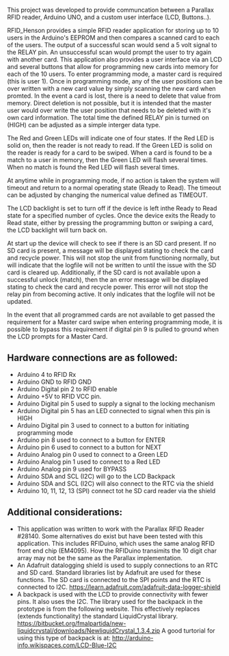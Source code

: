 This project was developed to provide communcation between a Parallax RFID reader, 
Arduino UNO, and a custom user interface (LCD, Buttons..).

RFID_Henson provides a simple RFID reader application for storing up to 10 users 
in the Arduino's EEPROM and then compares a scanned card to each of the users. 
The output of a successful scan would send a 5 volt signal to the RELAY pin.
An unsuccessful scan would prompt the user to try again with another card. This 
application also provides a user interface via an LCD and several buttons that allow
for programming new cards into memory for each of the 10 users. To enter programming 
mode, a master card is required (this is user 1). Once in programming mode, any of the
user positions can be over written with a new card value by simply scanning the new card
when promted. In the event a card is lost, there is a need to delete that value from memory.
Direct deletion is not possible, but it is intended that the master user would over write 
the user position that needs to be deleted with it's own card information. 
The total time the defined RELAY pin is turned on (HIGH) can be adjusted as a simple interger data 
type.

The Red and Green LEDs will indicate one of four states. If the Red LED is solid on, then the reader
is not ready to read. If the Green LED is solid on the reader is ready for a card to be swiped. When
a card is found to be a match to a user in memory, then the Green LED will flash several times. When
no match is found the Red LED will flash several times.

At anytime while in programming mode, if no action is taken the system will timeout and 
return to a normal operating state (Ready to Read). The timeout can be adjusted by changing
the numerical value defined as TIMEOUT.

The LCD backlight is set to turn off if the device is left inthe Ready to Read state for a 
specified number of cycles. Once the device exits the Ready to Read state, either by 
pressing the programming button or swiping a card, the LCD backlight will turn back on.

At start up the device will check to see if there is an SD card present. If no SD card is present,
a message will be displayed stating to check the card and recycle power. This will not stop
the unit from functioning normally, but will indicate that the logfile will not be written to
until the issue with the SD card is cleared up. Additionally, if the SD card is not available 
upon a successful unlock (match), then the an error message will be displayed stating to check the 
card and recycle power. This error will not stop the relay pin from becoming active. It only 
indicates that the logfile will not be updated.

In the event that all programmed cards are not available to get passed the requirement for a Master
card swipe when entering programming mode, it is possible to bypass this requirement if digital pin 9
is pulled to ground when the LCD prompts for a Master Card.

Hardware connections are as followed:
-------------------------------------
- Arduino 4 to RFID Rx
- Arduino GND to RFID GND
- Arduino Digital pin 2 to RFID enable
- Arduino +5V to RFID VCC pin.
- Arduino Digital pin 5 used to supply a signal to the locking mechanism
- Arduino Digital pin 5 has an LED connected to signal when this pin is HIGH
- Arduino Digital pin 3 used to connect to a button for initiating programming mode
- Arduino pin 8 used to connect to a button for ENTER
- Arduino pin 6 used to connect to a button for NEXT
- Arduino Analog pin 0 used to connect to a Green LED
- Arduino Analog pin 1 used to connect to a Red LED
- Arduino Analog pin 9 used for BYPASS
- Arduino SDA and SCL (I2C) will go to the LCD Backpack
- Arduino SDA and SCL (I2C) will also connect to the RTC via the shield
- Arduino 10, 11, 12, 13 (SPI) connect tot he SD card reader via the shield

Additional considerations:
-------------------------------------
- This application was written to work with the Parallax RFID Reader #28140. Some alternatives do 
  exist but have been tested with this application. This includes RFIDuino, which uses the same
  analog RFID front end chip (EM4095). How the RFIDuino transimits the 10 digit char array may not
  be the same as the Parallax implementation.
- An Adafruit datalogging shield is used to supply connections to an RTC and SD card. Standard libraries 
  list by Adafruit are used for these functions. The SD card is connected to the SPI points and the RTC
  is connected to I2C.
  https://learn.adafruit.com/adafruit-data-logger-shield
- A backpack is used with the LCD to provide connectivity with fewer pins. It also uses the I2C.
  The library used for the backpack in the prototype is from the following website. This effectively
  replaces (extends functionality) the standard LiquidCrystal library. 
  https://bitbucket.org/fmalpartida/new-liquidcrystal/downloads/NewliquidCrystal_1.3.4.zip
  A good turtorial for using this type of backpack is at:
  http://arduino-info.wikispaces.com/LCD-Blue-I2C
